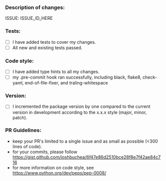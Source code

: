 ### Description of changes:
ISSUE: ISSUE_ID_HERE

### Tests:
- [ ] I have added tests to cover my changes.
- [ ] All new and existing tests passed.

### Code style:
- [ ] I have added type hints to all my changes.
- [ ] my .pre-commit hook ran successfully, including black, flake8, check-yaml, end-of-file-fixer, and traling-whitespace

### Version:
- [ ] I incremented the package version by one compared to
the current version in development according to the x.x.x style
(major, minor, patch).


### PR Guidelines:
- keep your PR's limited to a single issue and as small as possible (<300 lines of code).
- for your commits, please follow https://gist.github.com/joshbuchea/6f47e86d2510bce28f8e7f42ae84c716
- for more information on code style, see https://www.python.org/dev/peps/pep-0008/
